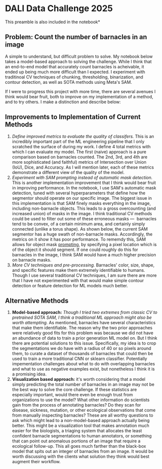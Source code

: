# DALI Data Challenge 2025

This preamble is also included in the notebook* 

## Problem: Count the number of barnacles in an image 
A simple to understand, but difficult problem to solve. My notebook below takes a model-based approach to solving the challenge. While I think that an end-to-end model that accurately count barnacles is acheivable, it ended up being much more difficult than I expected. I experiment with traditinoal CV techniques of chunking, thresholding, binarization, and contour detection, as well as SOTA methods using Meta's SAM. 

If I were to progress this project with more time, there are several avenues I think would bear fruit, both to improve on my implementation of a method, and to try others. I make a distinction and describe below:

## Improvements to Implementation of Current Methods
1.   *Define improved metrics to evaluate the quality of classifers.* This is an incredibly important part of the ML engineering pipeline that I only scratched the surface of during my work. I define 4 total metrics with which I can evaluate my model. The first (naive) approach is a pure comparison based on barnacles counted. The 2nd, 3rd, and 4th are more sophisticated (and faithful) metrics of Intersection over Union (IoU), Dice, and Accuracy. As I will mention later, each of these metrics demonstrate a different view of the quality of the model.
2. *Experiment with SAM prompting instead of automatic mask detection.* This is another implementation improvement that I think would bear fruit in improving performance. In the notebook, I use SAM's automatic mask detection, tuned with several hyperparameters that define how the segmentor should operate on our specific image. The biggest issue in this implementation is that SAM finely masks everything in the image, including non-barnacle objects. This leads to a gross overcounting (and increased union) of masks in the image. I think traditional CV methods could be used to filter out some of these erroneous masks —  barnacles tend to be convex, of a certain minimum area, and certainly simply connected (unlike a torus shape). As shown below, the current SAM segmentor has a huge swath of non-barnacle masks. Accordingly, the metrics on it show it has poor performance. 
To rememdy this, SAM allows for object mask [prompting](https://github.com/facebookresearch/segment-anything/blob/main/notebooks/predictor_example.ipynb), by specifying a pixel location which is of the object it should segment. If one could roughly do this for barnacles in the image, I think SAM would have a much higher precision on barnacle masks. 
3. *More CV techniques and pre-processing.* Barnacles' color, size, shape, and specific features make them extremely identifiable to humans. Though I use several traditional CV techniques, I am sure there are more that I have not experimented with that would make simple contour detection or feature detection for ML models much better.


## Alternative Methods


1. **Model-based approach:** *Though I tried two extremes from classic CV to pretrained SOTA SAM, I think a traditional ML approach might also be worth attempting.* As mentioned, barnacles have several characteristics that make them identifiable. The reason why the two prior approaches were relatively good fits for this problem was because we did not have an abundance of data to train a prior generation ML model on. But I think there are potential solutions to this issue. Specifically, my idea is to crop the segmentations we do have with a radius of 40 or so pixels around them, to curate a dataset of thousands of barnacles that could then be used to train a more traditional CNN or sklearn classifier. Potentially impementation challenges about what to do with overlapping barnacles and what to use as negative examples exist, but nonetheless I think it is a promising idea.
2. **Visualization based approach:** it's worth considering that a model simply predicting the total number of barnacles in an image may not be the best way to solve the core challenge. If these statistics are especially important, would there even be enough trust from organizations to use the model? What other information do scientists gain from the process of annotating barnacles? Do they scan for disease, sickness, mutation, or other ecological observations that come from manually inspecting barnacles? These are all worthy questions to ask which might lead to a non-model-based approach actually being better. This might be a visualization tool that makes annotation much easier for the biologists, a triaging system that allocates the least confident barnacle segmentations to human annotators, or something that can point out anomalous portions of an image that require a ecological follow-up. This all goes much farther than the black-box model that spits out an integer of barnacles from an image. It would be worth discussing with the clients what solution they think would best augment their workflow.




